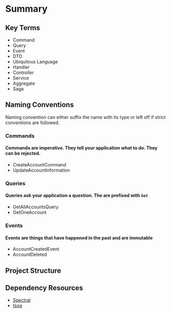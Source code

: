 # Summary

## Key Terms

- Command
- Query
- Event
- DTO
- Ubiquitous Language
- Handler
- Controller
- Service
- Aggregate
- Saga

## Naming Conventions

Naming convention can either suffix the name with its type or left off if strict conventions are followed.

### Commands

#### Commands are imperative. They tell your application what to do. They can be rejected.

- CreateAccountCommand
- UpdateAccountInformation

### Queries

#### Queries ask your application a question. The are prefixed with `Get`

- GetAllAccountsQuery
- GetOneAccount

### Events

#### Events are things that have happened in the past and are immutable

- AccountCreatedEvent
- AccountDeleted

## Project Structure

## Dependency Resources

- [Spectral](https://meta.stoplight.io/docs/spectral/README.md)
- [tsoa](https://tsoa-community.github.io/docs/introduction.html)

